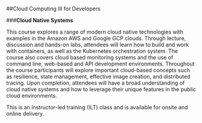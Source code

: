 ##Cloud Computing III for Developers

###__Cloud Native Systems__

This course explores a range of modern cloud native technologies with examples in the Amazon AWS and Google GCP clouds. Through lecture, discussion and hands-on labs, attendees will learn how to build and work with containers, as well as the Kubernetes orchestration system. The course also covers cloud based monitoring systems and the use of command line, web-based and API development environments. Throughout the course participants will explore important cloud-based concepts such as resilience, state management, effective image creation, and distributed tracing. Upon completion, attendees will have a broad understanding of cloud native systems and how to leverage their unique features in the public cloud environments.

This is an instructor-led training (ILT) class and is available for onsite and online delivery.
